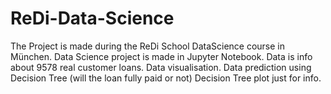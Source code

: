 # ReDi-Data-Science
The Project is made during the ReDi School DataScience course in München.
Data Science project is made in Jupyter Notebook.
Data is info about 9578 real customer loans.
Data visualisation.
Data prediction using Decision Tree (will the loan fully paid or not)
Decision Tree plot just for info.

